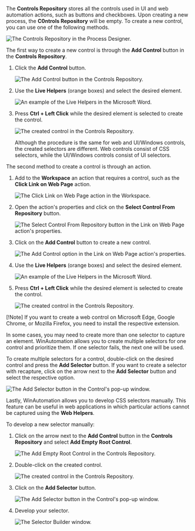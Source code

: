 The **Controls Repository** stores all the controls used in UI and web automation actions, such as buttons and checkboxes. Upon creating a new process, the **C0ntrols Repository** will be empty. To create a new  control, you can use one of the following methods.

![The Controls Repository in the Process Designer.](..\media\process-designer-controls-repository.png)

The first way to create a new control is through the **Add Control** button in the **Controls Repository**. 

1.	Click the **Add Control** button.

    ![The Add Control button in the Controls Repository.](..\media\controls-repository-add-control-button.png)

1.	Use the **Live Helpers** (orange boxes) and select the desired element.

    ![An example of the Live Helpers in the Microsoft Word.](..\media\live-helpers-word.png)

1.	Press **Ctrl + Left Click** while the desired element is selected to create the control. 

    ![The created control in the Controls Repository.](..\media\created-control-controls-repository.png)

    Although the procedure is the same for web and UI/Windows controls, the created selectors are different. Web controls consist of CSS selectors, while the UI/Windows controls consist of UI selectors. 

The second method to create a control is through an action. 

1.	Add to the **Workspace** an action that requires a control, such as the **Click Link on Web Page** action. 

    ![The Click Link on Web Page action in the Workspace.](..\media\click-link-on-web-page-action-workspace.png)

1.	Open the action's properties and click on the **Select Control From Repository** button. 

    ![The Select Control From Repository button in the Link on Web Page action's properties.](..\media\click-link-on-web-page-action-select-control.png)

1.	Click on the **Add Control** button to create a new control. 

    ![The Add Control option in the Link on Web Page action's properties.](..\media\click-link-on-web-page-action-add-control.png)

1.	Use the **Live Helpers** (orange boxes) and select the desired element.

    ![An example of the Live Helpers in the Microsoft Word.](..\media\live-helpers-word.png)

1.	Press **Ctrl + Left Click** while the desired element is selected to create the control. 

    ![The created control in the Controls Repository.](..\media\created-control-controls-repository.png)

[!Note]
If you want to create a web control on Microsoft Edge, Google Chrome, or Mozilla Firefox, you need to install the respective extension.

In some cases, you may need to create more than one selector to capture an element. WinAutomation allows you to create multiple selectors for one control and prioritize them. If one selector fails, the next one will be used. 

To create multiple selectors for a control, double-click on the desired control and press the **Add Selector** button. If you want to create a selector with recapture, click on the arrow next to the **Add Selector** button and select the respective option. 

![The Add Selector button in the Control's pop-up window.](..\media\control-window-add-selector-button.png)

Lastly, WinAutomation allows you to develop CSS selectors manually. This feature can be useful in web applications in which particular actions cannot be captured using the **Web Helpers**.

To develop a new selector manually:

1.	Click on the arrow next to the **Add Control** button in the **Controls Repository** and select **Add Empty Root Control**.

    ![The Add Empty Root Control in the Controls Repository.](..\media\add-empty-root-control-controls-repository.png)

1.	Double-click on the created control.

    ![The created control in the Controls Repository.](..\media\created-empty-control-controls-repository.png)

1.	Click on the **Add Selector** button.

    ![The Add Selector button in the Control's pop-up window.](..\media\empty-control-window-add-selector-button.png)

1.	Develop your selector. 

    ![The Selector Builder window.](..\media\selector-builder-window.png)